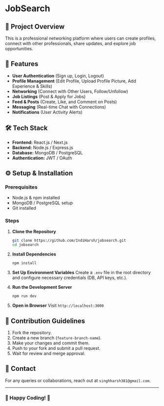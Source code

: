 # JobSearch

## 🚀 Project Overview
This is a professional networking platform where users can create profiles, connect with other professionals, share updates, and explore job opportunities.

## 📌 Features
- **User Authentication** (Sign up, Login, Logout)
- **Profile Management** (Edit Profile, Upload Profile Picture, Add Experience & Skills)
- **Networking** (Connect with Other Users, Follow/Unfollow)
- **Job Listings** (Post & Apply for Jobs)
- **Feed & Posts** (Create, Like, and Comment on Posts)
- **Messaging** (Real-time Chat with Connections)
- **Notifications** (User Activity Alerts)

## 🛠️ Tech Stack
- **Frontend:** React.js / Next.js
- **Backend:** Node.js / Express.js
- **Database:** MongoDB / PostgreSQL
- **Authentication:** JWT / OAuth

## ⚙️ Setup & Installation

### Prerequisites
- Node.js & npm installed
- MongoDB / PostgreSQL setup
- Git installed

### Steps
1. **Clone the Repository**
   ```bash
   git clone https://github.com/IndiHarsh/jobsearch.git
   cd jobsearch
   ```
2. **Install Dependencies**
   ```bash
   npm install
   ```
3. **Set Up Environment Variables**
   Create a `.env` file in the root directory and configure necessary credentials (DB, API keys, etc.).

4. **Run the Development Server**
   ```bash
   npm run dev
   ```
5. **Open in Browser**
   Visit `http://localhost:3000`

## 📜 Contribution Guidelines
1. Fork the repository.
2. Create a new branch (`feature-branch-name`).
3. Make your changes and commit them.
4. Push to your fork and submit a pull request.
5. Wait for review and merge approval.

## 📧 Contact
For any queries or collaborations, reach out at `singhharsh381@gmail.com`.

---
### 🚀 Happy Coding! 🎉
